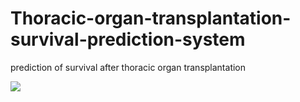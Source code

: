 # Thoracic-organ-transplantation-survival-prediction-system
prediction of survival after thoracic organ transplantation


![](https://www.google.co.in/url?sa=i&source=images&cd=&ved=2ahUKEwifoaii_I7lAhUVVH0KHaljAJYQjRx6BAgBEAQ&url=https%3A%2F%2Fwww.uclahealth.org%2Fanes%2Fthoracic-anesthesiology&psig=AOvVaw1hxvb5uQWxR1rzLh__bxUY&ust=1570703349278197)
